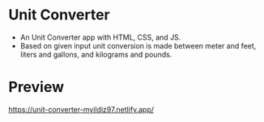 # Unit Converter
- An Unit Converter app with HTML, CSS, and JS.
- Based on given input unit conversion is made between meter and feet, liters and gallons, and kilograms and pounds.
# Preview
https://unit-converter-myildiz97.netlify.app/
